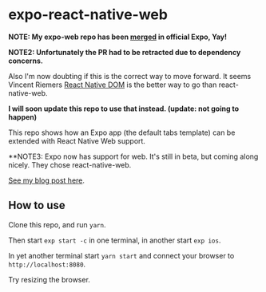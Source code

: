 # expo-react-native-web

**NOTE: My expo-web repo has been [merged](https://github.com/expo/expo-sdk/pull/107) in official Expo, Yay!**

**NOTE2: Unfortunately the PR had to be retracted due to dependency concerns.**

Also I'm now doubting if this is the correct way to move forward.
It seems Vincent Riemers [React Native DOM](https://github.com/vincentriemer/react-native-dom) is the better way to go than react-native-web.

**I will soon update this repo to use that instead. (update: not going to happen)**

This repo shows how an Expo app (the default tabs template) can be extended with React Native Web support.

**NOTE3: Expo now has support for web. It's still in beta, but coming along nicely. They chose react-native-web.

[See my blog post here](https://medium.com/@ron.arts/web-support-for-create-react-native-app-80b16f930326).

## How to use

Clone this repo, and run `yarn`.

Then start `exp start -c` in one terminal, in another start `exp ios`.

In yet another terminal start `yarn start` and connect your browser to `http://localhost:8080`.

Try resizing the browser.
